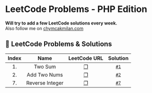 # LeetCode Problems - PHP Edition
**Will try to add a few LeetCode solutions every week.**   
Also follow me on [chymcakmilan.com](https://chymcakmilan.com)

## 📝 LeetCode Problems & Solutions

| Index | Name | LeetCode URL | Solution |
| :---: |:----:|:------------:|:--------:|
| 1. | Two Sum | [❐](https://leetcode.com/problems/two-sum/) | [`#1`](../main/Solutions/1.md) |
| 2. | Add Two Nums | [❐](https://leetcode.com/problems/add-two-numbers/) | [`#2`](../blob/master/README.md) |
| 7. | Reverse Integer | [❐](https://leetcode.com/problems/reverse-integer/) | [`#7`](../blob/master/README.md) |
